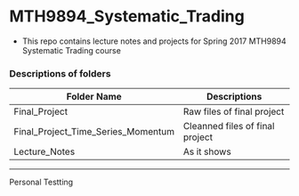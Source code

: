 # MTH9894_Systematic_Trading

* This repo contains lecture notes and projects for Spring 2017 MTH9894 Systematic Trading course

### Descriptions of folders
Folder Name | Descriptions
----    |   ----
Final_Project   | Raw files of final project
Final_Project_Time_Series_Momentum  | Cleanned files of final project
Lecture_Notes   | As it shows
________________

Personal Testting
